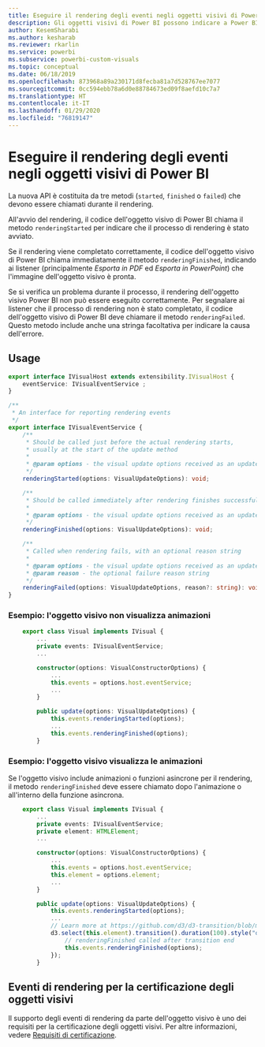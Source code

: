 ```yaml
---
title: Eseguire il rendering degli eventi negli oggetti visivi di Power BI
description: Gli oggetti visivi di Power BI possono indicare a Power BI che sono pronti per l'esportazione in PowerPoint o PDF.
author: KesemSharabi
ms.author: kesharab
ms.reviewer: rkarlin
ms.service: powerbi
ms.subservice: powerbi-custom-visuals
ms.topic: conceptual
ms.date: 06/18/2019
ms.openlocfilehash: 873968a89a230171d8fecba81a7d528767ee7077
ms.sourcegitcommit: 0cc594ebb78a6d0e88784673ed09f8aefd10c7a7
ms.translationtype: HT
ms.contentlocale: it-IT
ms.lasthandoff: 01/29/2020
ms.locfileid: "76819147"
---
```

# <a name="render-events-in-power-bi-visuals"></a>Eseguire il rendering degli eventi negli oggetti visivi di Power BI

La nuova API è costituita da tre metodi (`started`, `finished` o `failed`) che devono essere chiamati durante il rendering.

All'avvio del rendering, il codice dell'oggetto visivo di Power BI chiama il metodo `renderingStarted` per indicare che il processo di rendering è stato avviato.

Se il rendering viene completato correttamente, il codice dell'oggetto visivo di Power BI chiama immediatamente il metodo `renderingFinished`, indicando ai listener (principalmente *Esporta in PDF* ed *Esporta in PowerPoint*) che l'immagine dell'oggetto visivo è pronta.

Se si verifica un problema durante il processo, il rendering dell'oggetto visivo Power BI non può essere eseguito correttamente. Per segnalare ai listener che il processo di rendering non è stato completato, il codice dell'oggetto visivo di Power BI deve chiamare il metodo `renderingFailed`. Questo metodo include anche una stringa facoltativa per indicare la causa dell'errore.

## <a name="usage"></a>Usage

```typescript
export interface IVisualHost extends extensibility.IVisualHost {
    eventService: IVisualEventService ;
}

/**
 * An interface for reporting rendering events
 */
export interface IVisualEventService {
    /**
     * Should be called just before the actual rendering starts, 
     * usually at the start of the update method
     *
     * @param options - the visual update options received as an update parameter
     */
    renderingStarted(options: VisualUpdateOptions): void;

    /**
     * Should be called immediately after rendering finishes successfully
     * 
     * @param options - the visual update options received as an update parameter
     */
    renderingFinished(options: VisualUpdateOptions): void;

    /**
     * Called when rendering fails, with an optional reason string
     * 
     * @param options - the visual update options received as an update parameter
     * @param reason - the optional failure reason string
     */
    renderingFailed(options: VisualUpdateOptions, reason?: string): void;
}
```

### <a name="sample-the-visual-displays-no-animations"></a>Esempio: l'oggetto visivo non visualizza animazioni

```typescript
    export class Visual implements IVisual {
        ...
        private events: IVisualEventService;
        ...

        constructor(options: VisualConstructorOptions) {
            ...
            this.events = options.host.eventService;
            ...
        }

        public update(options: VisualUpdateOptions) {
            this.events.renderingStarted(options);
            ...
            this.events.renderingFinished(options);
        }
```

### <a name="sample-the-visual-displays-animations"></a>Esempio: l'oggetto visivo visualizza le animazioni

Se l'oggetto visivo include animazioni o funzioni asincrone per il rendering, il metodo `renderingFinished` deve essere chiamato dopo l'animazione o all'interno della funzione asincrona.

```typescript
    export class Visual implements IVisual {
        ...
        private events: IVisualEventService;
        private element: HTMLElement;
        ...

        constructor(options: VisualConstructorOptions) {
            ...
            this.events = options.host.eventService;
            this.element = options.element;
            ...
        }

        public update(options: VisualUpdateOptions) {
            this.events.renderingStarted(options);
            ...
            // Learn more at https://github.com/d3/d3-transition/blob/master/README.md#transition_end
            d3.select(this.element).transition().duration(100).style("opacity","0").end().then(() => {
                // renderingFinished called after transition end
                this.events.renderingFinished(options);
            });
        }
```

## <a name="rendering-events-for-visual-certification"></a>Eventi di rendering per la certificazione degli oggetti visivi

Il supporto degli eventi di rendering da parte dell'oggetto visivo è uno dei requisiti per la certificazione degli oggetti visivi. Per altre informazioni, vedere [Requisiti di certificazione](https://docs.microsoft.com/power-bi/power-bi-custom-visuals-certified?#certification-requirements).
